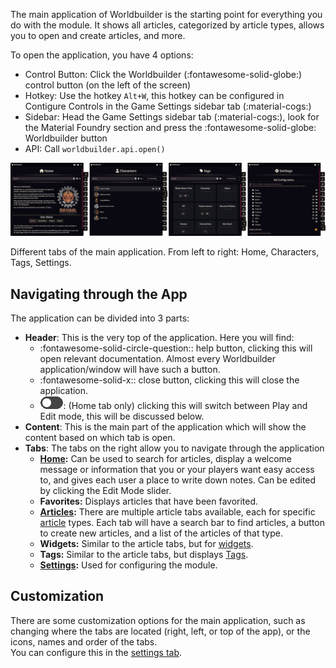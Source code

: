 

The main application of Worldbuilder is the starting point for everything you do with the module. It shows all articles, categorized by article types, allows you to open and create articles, and more.

To open the application, you have 4 options:

* Control Button: Click the Worldbuilder (:fontawesome-solid-globe:) control button (on the left of the screen)
* Hotkey: Use the hotkey `Alt+W`, this hotkey can be configured in Contigure Controls in the Game Settings sidebar tab (:material-cogs:)
* Sidebar: Head the Game Settings sidebar tab (:material-cogs:), look for the Material Foundry section and press the :fontawesome-solid-globe: Worldbuilder button
* API: Call `worldbuilder.api.open()`

<div class="imgContainer center">
    <img src="../../img/mainApp/mainApp.png">
    <p class="caption">Different tabs of the main application. From left to right: Home, Characters, Tags, Settings.</p>
</div>

## Navigating through the App
The application can be divided into 3 parts:

* <b>Header</b>: This is the very top of the application. Here you will find:
    * :fontawesome-solid-circle-question:: help button, clicking this will open relevant documentation. Almost every Worldbuilder application/window will have such a button.
    * :fontawesome-solid-x:: close button, clicking this will close the application.
    * <img src="../../img/article/playEditButton.png">: (Home tab only) clicking this will switch between Play and Edit mode, this will be discussed below.
* <b>Content</b>: This is the main part of the application which will show the content based on which tab is open.
* <b>Tabs</b>: The tabs on the right allow you to navigate through the application
    * <b>[Home](./home.md):</b> Can be used to search for articles, display a welcome message or information that you or your players want easy access to, and gives each user a place to write down notes. Can be edited by clicking the Edit Mode slider.
    * <b>Favorites:</b> Displays articles that have been favorited.
    * <b>[Articles](./articles.md):</b> There are multiple article tabs available, each for specific [article](../articles/articles.md) types. Each tab will have a search bar to find articles, a button to create new articles, and a list of the articles of that type.
    * <b>Widgets:</b> Similar to the article tabs, but for [widgets](../widgets/widgets.md).
    * <b>Tags:</b> Similar to the article tabs, but displays [Tags](../tags.md).
    * <b>[Settings](../settings.md):</b> Used for configuring the module.

## Customization
There are some customization options for the main application, such as changing where the tabs are located (right, left, or top of the app), or the icons, names and order of the tabs.<br>
You can configure this in the [settings tab](../settings.md).